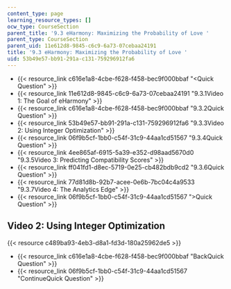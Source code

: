 ```yaml
---
content_type: page
learning_resource_types: []
ocw_type: CourseSection
parent_title: '9.3 eHarmony: Maximizing the Probability of Love '
parent_type: CourseSection
parent_uid: 11e612d8-9845-c6c9-6a73-07cebaa24191
title: '9.3 eHarmony: Maximizing the Probability of Love '
uid: 53b49e57-bb91-291a-c131-759296912fa6
---
```


*   {{< resource_link c616e1a8-4cbe-f628-f458-bec9f000bbaf "\<Quick Question" >}}
*   {{< resource_link 11e612d8-9845-c6c9-6a73-07cebaa24191 "9.3.1Video 1: The Goal of eHarmony" >}}
*   {{< resource_link c616e1a8-4cbe-f628-f458-bec9f000bbaf "9.3.2Quick Question" >}}
*   {{< resource_link 53b49e57-bb91-291a-c131-759296912fa6 "9.3.3Video 2: Using Integer Optimization" >}}
*   {{< resource_link 06f9b5cf-1bb0-c54f-31c9-44aa1cd51567 "9.3.4Quick Question" >}}
*   {{< resource_link 4ee865af-6915-5a39-e352-d98aad5670d0 "9.3.5Video 3: Predicting Compatibility Scores" >}}
*   {{< resource_link ff041fd1-d8ec-5719-0e25-cb482bdb9cd2 "9.3.6Quick Question" >}}
*   {{< resource_link 77d81d8b-92b7-acee-0e6b-7bc04c4a9533 "9.3.7Video 4: The Analytics Edge" >}}
*   {{< resource_link 06f9b5cf-1bb0-c54f-31c9-44aa1cd51567 "\>Quick Question" >}}

Video 2: Using Integer Optimization
-----------------------------------

{{< resource c489ba93-4eb3-d8a1-fd3d-180a25962de5 >}}

*   {{< resource_link c616e1a8-4cbe-f628-f458-bec9f000bbaf "BackQuick Question" >}}
*   {{< resource_link 06f9b5cf-1bb0-c54f-31c9-44aa1cd51567 "ContinueQuick Question" >}}